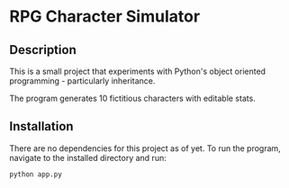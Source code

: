 # RPG Character Simulator

## Description

This is a small project that experiments with Python's object oriented programming - particularly inheritance.

The program generates 10 fictitious characters with editable stats.

## Installation

There are no dependencies for this project as of yet. To run the program, navigate to the installed directory and run:

`python app.py`

